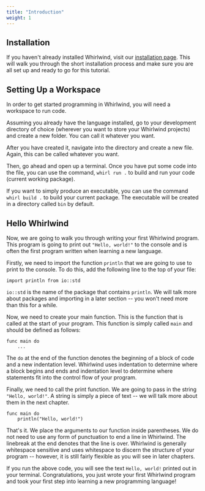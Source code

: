```yaml
---
title: "Introduction"
weight: 1
---
```


## Installation

If you haven't already installed Whirlwind, visit our [installation page](/install).
This will walk you through the short installation process and make sure you
are all set up and ready to go for this tutorial.

## Setting Up a Workspace

In order to get started programming in Whirlwind, you will need a workspace to run
code.  

Assuming you already have the language installed, go to your development directory of
choice (wherever you want to store your Whirlwind projects) and create a new folder. 
You can call it whatever you want. 

After you have created it, navigate into the directory and create a new file.  Again,
this can be called whatever you want.  

Then, go ahead and open up a terminal.  Once you have put some code into the file, you
can use the command, `whirl run .` to build and run your code (current working package).

If you want to simply produce an executable, you can use the command `whirl build .` to
build your current package.  The executable will be created in a directory called
`bin` by default.

## Hello Whirlwind

Now, we are going to walk you through writing your first Whirlwind program.  This program
is going to print out `"Hello, world!"` to the console and is often the first program
written when learning a new language.  

Firstly, we need to import the function `println` that we are going to use to print to
the console.  To do this, add the following line to the top of your file:

    import println from io::std

`io::std` is the name of the package that contains `println`.  We will talk more about packages
and importing in a later section -- you won't need more than this for a while. 

Now, we need to create your main function.  This is the function that is called at the start
of your program.  This function is simply called `main` and should be defined as follows:

    func main do
        ...

The `do` at the end of the function denotes the beginning of a block of code and a new
indentation level.  Whirlwind uses indentation to determine where a block begins and ends
and indentation level to determine where statements fit into the control flow of your program.

Finally, we need to call the print function.  We are going to pass in the string `"Hello, world!"`.
A string is simply a piece of text -- we will talk more about them in the next chapter.

    func main do
        println("Hello, world!")

That's it.  We place the arguments to our function inside parentheses.  We do not need to use any
form of punctuation to end a line in Whirlwind.  The linebreak at the end denotes that the line is
over.  Whirlwind is generally whitespace sensitive and uses whitespace to discern the structure of
your program -- however, it is still fairly flexible as you will see in later chapters.

If you run the above code, you will see the text `Hello, world!` printed out in your terminal. 
Congratulations, you just wrote your first Whirlwind program and took your first step into learning
a new programming language!

